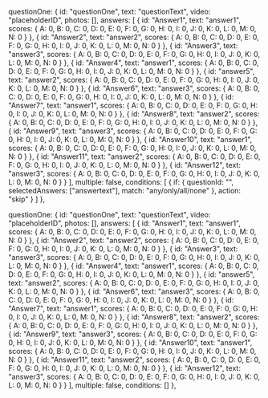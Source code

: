questionOne: {
    id: "questionOne",
    text: "questionText",
    video: "placeholderID",
    photos: [],
    answers: [
      { id: "Answer1", text: "answer1", scores: { A: 0, B: 0, C: 0, D: 0, E: 0, F: 0, G: 0, H: 0, I: 0, J: 0, K: 0, L: 0, M: 0, N: 0 } },
      { id: "Answer2", text: "answer2", scores: { A: 0, B: 0, C: 0, D: 0, E: 0, F: 0, G: 0, H: 0, I: 0, J: 0, K: 0, L: 0, M: 0, N: 0 } },
      { id: "Answer3", text: "answer3", scores: { A: 0, B: 0, C: 0, D: 0, E: 0, F: 0, G: 0, H: 0, I: 0, J: 0, K: 0, L: 0, M: 0, N: 0 } },
      { id: "Answer4", text: "answer1", scores: { A: 0, B: 0, C: 0, D: 0, E: 0, F: 0, G: 0, H: 0, I: 0, J: 0, K: 0, L: 0, M: 0, N: 0 } },
      { id: "answer5", text: "answer2", scores: { A: 0, B: 0, C: 0, D: 0, E: 0, F: 0, G: 0, H: 0, I: 0, J: 0, K: 0, L: 0, M: 0, N: 0 } },
      { id: "Answer6", text: "answer3", scores: { A: 0, B: 0, C: 0, D: 0, E: 0, F: 0, G: 0, H: 0, I: 0, J: 0, K: 0, L: 0, M: 0, N: 0 } },
      { id: "Answer7", text: "answer1", scores: { A: 0, B: 0, C: 0, D: 0, E: 0, F: 0, G: 0, H: 0, I: 0, J: 0, K: 0, L: 0, M: 0, N: 0 } },
      { id: "Answer8", text: "answer2", scores: { A: 0, B: 0, C: 0, D: 0, E: 0, F: 0, G: 0, H: 0, I: 0, J: 0, K: 0, L: 0, M: 0, N: 0 } },
      { id: "Answer9", text: "answer3", scores: { A: 0, B: 0, C: 0, D: 0, E: 0, F: 0, G: 0, H: 0, I: 0, J: 0, K: 0, L: 0, M: 0, N: 0 } },
      { id: "Answer10", text: "answer1", scores: { A: 0, B: 0, C: 0, D: 0, E: 0, F: 0, G: 0, H: 0, I: 0, J: 0, K: 0, L: 0, M: 0, N: 0 } },
      { id: "Answer11", text: "answer2", scores: { A: 0, B: 0, C: 0, D: 0, E: 0, F: 0, G: 0, H: 0, I: 0, J: 0, K: 0, L: 0, M: 0, N: 0 } },
      { id: "Answer12", text: "answer3", scores: { A: 0, B: 0, C: 0, D: 0, E: 0, F: 0, G: 0, H: 0, I: 0, J: 0, K: 0, L: 0, M: 0, N: 0 } }
    ],
    multiple: false,
    conditions: [
      {
        if: {
          questionId: "",
          selectedAnswers: ["answertext"],
          match: "any/only/all/none"
        },
        action: "skip"
      }
    ]
  },


  questionOne: {
    id: "questionOne",
    text: "questionText",
    video: "placeholderID",
    photos: [],
    answers: [
      { id: "Answer1", text: "answer1", scores: { A: 0, B: 0, C: 0, D: 0, E: 0, F: 0, G: 0, H: 0, I: 0, J: 0, K: 0, L: 0, M: 0, N: 0 } },
      { id: "Answer2", text: "answer2", scores: { A: 0, B: 0, C: 0, D: 0, E: 0, F: 0, G: 0, H: 0, I: 0, J: 0, K: 0, L: 0, M: 0, N: 0 } },
      { id: "Answer3", text: "answer3", scores: { A: 0, B: 0, C: 0, D: 0, E: 0, F: 0, G: 0, H: 0, I: 0, J: 0, K: 0, L: 0, M: 0, N: 0 } },
      { id: "Answer4", text: "answer1", scores: { A: 0, B: 0, C: 0, D: 0, E: 0, F: 0, G: 0, H: 0, I: 0, J: 0, K: 0, L: 0, M: 0, N: 0 } },
      { id: "answer5", text: "answer2", scores: { A: 0, B: 0, C: 0, D: 0, E: 0, F: 0, G: 0, H: 0, I: 0, J: 0, K: 0, L: 0, M: 0, N: 0 } },
      { id: "Answer6", text: "answer3", scores: { A: 0, B: 0, C: 0, D: 0, E: 0, F: 0, G: 0, H: 0, I: 0, J: 0, K: 0, L: 0, M: 0, N: 0 } },
      { id: "Answer7", text: "answer1", scores: { A: 0, B: 0, C: 0, D: 0, E: 0, F: 0, G: 0, H: 0, I: 0, J: 0, K: 0, L: 0, M: 0, N: 0 } },
      { id: "Answer8", text: "answer2", scores: { A: 0, B: 0, C: 0, D: 0, E: 0, F: 0, G: 0, H: 0, I: 0, J: 0, K: 0, L: 0, M: 0, N: 0 } },
      { id: "Answer9", text: "answer3", scores: { A: 0, B: 0, C: 0, D: 0, E: 0, F: 0, G: 0, H: 0, I: 0, J: 0, K: 0, L: 0, M: 0, N: 0 } },
      { id: "Answer10", text: "answer1", scores: { A: 0, B: 0, C: 0, D: 0, E: 0, F: 0, G: 0, H: 0, I: 0, J: 0, K: 0, L: 0, M: 0, N: 0 } },
      { id: "Answer11", text: "answer2", scores: { A: 0, B: 0, C: 0, D: 0, E: 0, F: 0, G: 0, H: 0, I: 0, J: 0, K: 0, L: 0, M: 0, N: 0 } },
      { id: "Answer12", text: "answer3", scores: { A: 0, B: 0, C: 0, D: 0, E: 0, F: 0, G: 0, H: 0, I: 0, J: 0, K: 0, L: 0, M: 0, N: 0 } }
    ],
    multiple: false,
    conditions: []
  },
